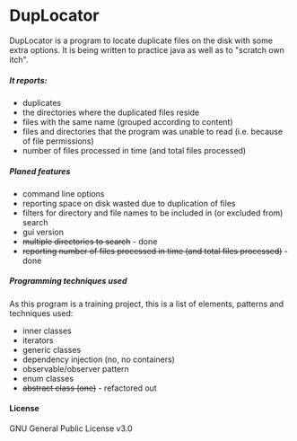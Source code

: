 # DupLocator

DupLocator is a program to locate duplicate files on the disk with some extra options.
It is being written to practice java as well as to "scratch own itch".

##### It reports:
* duplicates
* the directories where the duplicated files reside
* files with the same name (grouped according to content)
* files and directories that the program was unable to read (i.e. because of file permissions)
* number of files processed in time (and total files processed)

##### Planed features
* command line options
* reporting space on disk wasted due to duplication of files   
* filters for directory and file names to be included in (or excluded from) search
* gui version
* ~~multiple directories to search~~ - done 
* ~~reporting number of files processed in time (and total files processed)~~ - done

##### Programming techniques used
As this program is a training project, this is a list of elements, patterns and techniques used:
* inner classes
* iterators
* generic classes
* dependency injection (no, no containers)
* observable/observer pattern
* enum classes
* ~~abstract class (one)~~ - refactored out 

#### License
GNU General Public License v3.0
